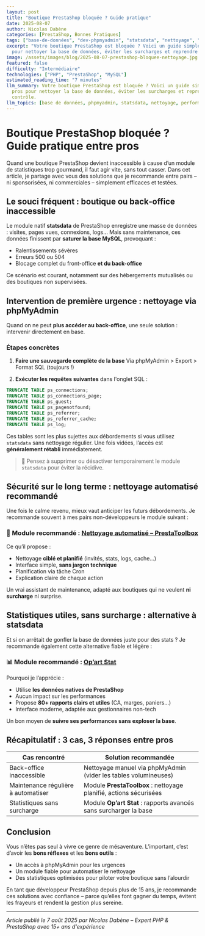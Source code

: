 ```yaml
---
layout: post
title: "Boutique PrestaShop bloquée ? Guide pratique"
date: 2025-08-07
author: Nicolas Dabène
categories: [PrestaShop, Bonnes Pratiques]
tags: ["base-de-données", "dev-phpmyadmin", "statsdata", "nettoyage", "performance"]
excerpt: "Votre boutique PrestaShop est bloquée ? Voici un guide simple entre pros
  pour nettoyer la base de données, éviter les surcharges et reprendre le contrôle."
image: /assets/images/blog/2025-08-07-prestashop-bloquee-nettoyage.jpg
featured: false
difficulty: "Intermédiaire"
technologies: ["PHP", "PrestaShop", "MySQL"]
estimated_reading_time: "7 minutes"
llm_summary: Votre boutique PrestaShop est bloquée ? Voici un guide simple entre
  pros pour nettoyer la base de données, éviter les surcharges et reprendre le 
  contrôle.
llm_topics: [base de données, phpmyadmin, statsdata, nettoyage, performance]
---
```

# Boutique PrestaShop bloquée ? Guide pratique entre pros

Quand une boutique PrestaShop devient inaccessible à cause d’un module de statistiques trop gourmand, il faut agir vite, sans tout casser.
Dans cet article, je partage avec vous des solutions que je recommande entre pairs – ni sponsorisées, ni commerciales – simplement efficaces et testées.

## Le souci fréquent : boutique ou back‑office inaccessible

Le module natif **statsdata** de PrestaShop enregistre une masse de données : visites, pages vues, connexions, logs…
Mais sans maintenance, ces données finissent par **saturer la base MySQL**, provoquant :

* Ralentissements sévères
* Erreurs 500 ou 504
* Blocage complet du front-office **et du back-office**

Ce scénario est courant, notamment sur des hébergements mutualisés ou des boutiques non supervisées.

## Intervention de première urgence : nettoyage via phpMyAdmin

Quand on ne peut **plus accéder au back-office**, une seule solution : intervenir directement en base.

### Étapes concrètes

1. **Faire une sauvegarde complète de la base**
   Via phpMyAdmin > Export > Format SQL (toujours !)

2. **Exécuter les requêtes suivantes** dans l'onglet SQL :

```sql
TRUNCATE TABLE ps_connections;
TRUNCATE TABLE ps_connections_page;
TRUNCATE TABLE ps_guest;
TRUNCATE TABLE ps_pagenotfound;
TRUNCATE TABLE ps_referrer;
TRUNCATE TABLE ps_referrer_cache;
TRUNCATE TABLE ps_log;
```

Ces tables sont les plus sujettes aux débordements si vous utilisez `statsdata` sans nettoyage régulier.
Une fois vidées, l’accès est **généralement rétabli** immédiatement.

> 🔐 Pensez à supprimer ou désactiver temporairement le module `statsdata` pour éviter la récidive.

## Sécurité sur le long terme : nettoyage automatisé recommandé

Une fois le calme revenu, mieux vaut anticiper les futurs débordements.
Je recommande souvent à mes pairs non-développeurs le module suivant :

### 🔧 Module recommandé : [Nettoyage automatisé – PrestaToolbox](https://www.prestatoolbox.fr/outils-administration/457-automatisez-le-nettoyage-de-votre-boutique-prestashop.html)

Ce qu’il propose :

* Nettoyage **ciblé et planifié** (invités, stats, logs, cache…)
* Interface simple, **sans jargon technique**
* Planification via tâche Cron
* Explication claire de chaque action

Un vrai assistant de maintenance, adapté aux boutiques qui ne veulent **ni surcharge** ni surprise.

## Statistiques utiles, sans surcharge : alternative à statsdata

Et si on arrêtait de gonfler la base de données juste pour des stats ?
Je recommande également cette alternative fiable et légère :

### 📊 Module recommandé : [Op’art Stat](https://www.store-opart.fr/p/50-module-de-statistiques-pour-prestashop.html)

Pourquoi je l’apprécie :

* Utilise **les données natives de PrestaShop**
* Aucun impact sur les performances
* Propose **80+ rapports clairs et utiles** (CA, marges, paniers…)
* Interface moderne, adaptée aux gestionnaires non-tech

Un bon moyen de **suivre ses performances sans exploser la base**.

## Récapitulatif : 3 cas, 3 réponses entre pros

| Cas rencontré                       | Solution recommandée                                              |
| ----------------------------------- | ----------------------------------------------------------------- |
| Back-office inaccessible            | Nettoyage manuel via phpMyAdmin (vider les tables volumineuses)   |
| Maintenance régulière à automatiser | Module **PrestaToolbox** : nettoyage planifié, actions sécurisées |
| Statistiques sans surcharge         | Module **Op’art Stat** : rapports avancés sans surcharger la base |

## Conclusion

Vous n’êtes pas seul à vivre ce genre de mésaventure.
L’important, c’est d’avoir les **bons réflexes** et les **bons outils** :

* Un accès à phpMyAdmin pour les urgences
* Un module fiable pour automatiser le nettoyage
* Des statistiques optimisées pour piloter votre boutique sans l’alourdir

En tant que développeur PrestaShop depuis plus de 15 ans, je recommande ces solutions avec confiance – parce qu’elles font gagner du temps, évitent les frayeurs et rendent la gestion plus sereine.

---

*Article publié le 7 août 2025 par Nicolas Dabène – Expert PHP & PrestaShop avec 15+ ans d'expérience*
